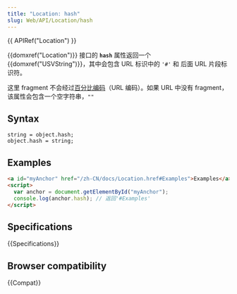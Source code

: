 ```yaml
---
title: "Location: hash"
slug: Web/API/Location/hash
---
```


{{ APIRef("Location") }}

{{domxref("Location")}} 接口的 **`hash`** 属性返回一个 {{domxref("USVString")}}，其中会包含 URL 标识中的 `'#'` 和 后面 URL 片段标识符。

这里 fragment 不会经过[百分比编码](/zh-CN/docs/Glossary/percent-encoding)（URL 编码）。如果 URL 中没有 fragment，该属性会包含一个空字符串，`""`

## Syntax

```plain
string = object.hash;
object.hash = string;
```

## Examples

```html
<a id="myAnchor" href="/zh-CN/docs/Location.href#Examples">Examples</a>
<script>
  var anchor = document.getElementById("myAnchor");
  console.log(anchor.hash); // 返回'#Examples'
</script>
```

## Specifications

{{Specifications}}

## Browser compatibility

{{Compat}}
